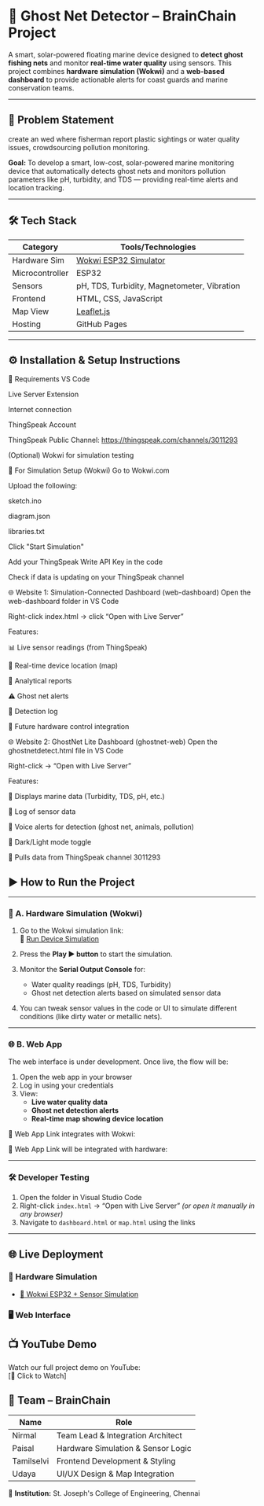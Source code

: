 # 🌊 Ghost Net Detector – BrainChain Project

A smart, solar-powered floating marine device designed to **detect ghost fishing nets** and monitor **real-time water quality** using sensors. This project combines **hardware simulation (Wokwi)** and a **web-based dashboard** to provide actionable alerts for coast guards and marine conservation teams.

---

## 🧩 Problem Statement
create an wed where fisherman report plastic sightings or water quality issues, crowdsourcing pollution monitoring.


**Goal:** To develop a smart, low-cost, solar-powered marine monitoring device that automatically detects ghost nets and monitors pollution parameters like pH, turbidity, and TDS — providing real-time alerts and location tracking.

---

## 🛠️ Tech Stack

| Category       | Tools/Technologies                              |
|----------------|-------------------------------------------------|
| Hardware Sim   | [Wokwi ESP32 Simulator](https://wokwi.com)      |
| Microcontroller| ESP32                                           |
| Sensors        | pH, TDS, Turbidity, Magnetometer, Vibration     |
| Frontend       | HTML, CSS, JavaScript                           |
| Map View       | [Leaflet.js](https://leafletjs.com)             |
| Hosting        | GitHub Pages                                    |

---

## ⚙️ Installation & Setup Instructions
🧪 Requirements
VS Code

Live Server Extension

Internet connection

ThingSpeak Account

ThingSpeak Public Channel: https://thingspeak.com/channels/3011293

(Optional) Wokwi for simulation testing

🔌 For Simulation Setup (Wokwi)
Go to Wokwi.com

Upload the following:

sketch.ino

diagram.json

libraries.txt

Click "Start Simulation"

Add your ThingSpeak Write API Key in the code

Check if data is updating on your ThingSpeak channel

🌐 Website 1: Simulation-Connected Dashboard (web-dashboard)
Open the web-dashboard folder in VS Code

Right-click index.html → click “Open with Live Server”

Features:

📊 Live sensor readings (from ThingSpeak)

📍 Real-time device location (map)

🧠 Analytical reports

⚠️ Ghost net alerts

📝 Detection log

🔧 Future hardware control integration

🌐 Website 2: GhostNet Lite Dashboard (ghostnet-web)
Open the ghostnetdetect.html file in VS Code

Right-click → “Open with Live Server”

Features:

🌊 Displays marine data (Turbidity, TDS, pH, etc.)

🧾 Log of sensor data

📣 Voice alerts for detection (ghost net, animals, pollution)

🌙 Dark/Light mode toggle

📡 Pulls data from ThingSpeak channel 3011293








## ▶️ How to Run the Project

---

### 🧪 A. Hardware Simulation (Wokwi)

1. Go to the Wokwi simulation link:  
   🔗 [Run Device Simulation](https://wokwi.com/projects/436428149476432897)

2. Press the **Play ▶️ button** to start the simulation.

3. Monitor the **Serial Output Console** for:
   - Water quality readings (pH, TDS, Turbidity)
   - Ghost net detection alerts based on simulated sensor data

4. You can tweak sensor values in the code or UI to simulate different conditions (like dirty water or metallic nets).

---

### 🌐 B. Web App

The web interface is under development. Once live, the flow will be:

1. Open the web app in your browser
2. Log in using your credentials
3. View:
   - **Live water quality data**
   - **Ghost net detection alerts**
   - **Real-time map showing device location**

🔗 Web App Link integrates with Wokwi: 



🔗 Web App Link will be integrated with hardware:


---

### 🛠️ Developer Testing 


1. Open the folder in Visual Studio Code
2. Right-click `index.html` → “Open with Live Server” *(or open it manually in any browser)*
3. Navigate to `dashboard.html` or `map.html` using the links

---

## 🌐 Live Deployment

### 🔌 Hardware Simulation
- [🔗 Wokwi ESP32 + Sensor Simulation](https://wokwi.com/projects/436428149476432897)

### 🖥️ Web Interface





## 📺 YouTube Demo

Watch our full project demo on YouTube:  
[🎥 Click to Watch]





## 👥 Team – BrainChain

| Name        | Role                                 |
|-------------|--------------------------------------|
| Nirmal      | Team Lead & Integration Architect    |
| Paisal      | Hardware Simulation & Sensor Logic   |
| Tamilselvi  | Frontend Development & Styling       |
| Udaya       | UI/UX Design & Map Integration       |

📍 **Institution:** St. Joseph's College of Engineering, Chennai












